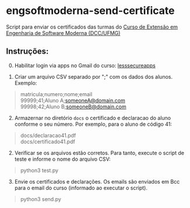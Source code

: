 # engsoftmoderna-send-certificate
Script para enviar os certificados das turmas do [Curso de Extensão em Engenharia de Software Moderna (DCC/UFMG)](http://www.engsoftmoderna.dcc.ufmg.br/)

## Instruções:

0) Habilitar login via apps no Gmail do curso: [lesssecureapps](https://myaccount.google.com/lesssecureapps)

1) Criar um arquivo  CSV separado por ";" com os dados dos alunos.  Exemplo:

> matricula;numero;nome;email\
> 99999;41;Aluno A;someoneA@domain.com\
> 99998;42;Aluno B;someoneB@domain.com

2) Armazernar no diretório `docs` o certificado e declaracao do aluno conforme o seu número. Por exemplo, para o aluno de código 41:

>docs/declaracao41.pdf\
>docs/certificado41.pdf

2) Verificar se os arquivos estão corretos. Para tanto, execute o script de teste e informe o nome do arquivo CSV:

> python3 test.py

3) Envie os certificados e declarações. Os emails são enviados em Bcc para o email do curso (informado ao executar o script).

> python3 send.py




